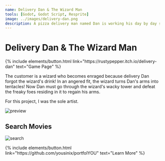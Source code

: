 ```yaml
---
name: Delivery Dan & The Wizard Man
tools: [Godot, Godot Script, Resprite]
image: ../images/delivery-dan.png
description: A pizza delivery man named Dan is working his day by day shift, until he gets an unusual customer. 2D Pixel Platformer.
---
```


# Delivery Dan & The Wizard Man

<p class="text-center">
{% include elements/button.html link="https://rustypepper.itch.io/delivery-dan" text="Game Page" %}
</p>

The customer is a wizard who becomes enraged because delivery Dan forgot the wizard's drink! In an angered fit, the wizard turns Dan's arms into tentacles! Now Dan must go through the wizard's wacky tower and defeat the freaky foes residing in it to regain his arms.

For this project, I was the sole artist. 

![preview](https://www.sketchappsources.com/resources/source-image/we-were-soldiers-landing-page-dbruggisser.jpg)

## Search Movies

![search](https://www.sketchappsources.com/resources/source-image/microsoft-windows-10-virtual-keyboard-diogo-sousa.png)

<p class="text-center">
{% include elements/button.html link="https://github.com/yousinix/portfolYOU" text="Learn More" %}
</p>